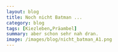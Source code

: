 ```yaml
---
layout: blog
title: Noch nicht Batman ... 
category: blog
tags: [Kiezleben,Präambel]  
summary: aber schon sehr nah dran. 
image: /images/blog/nicht_batman_A1.png
---
```

